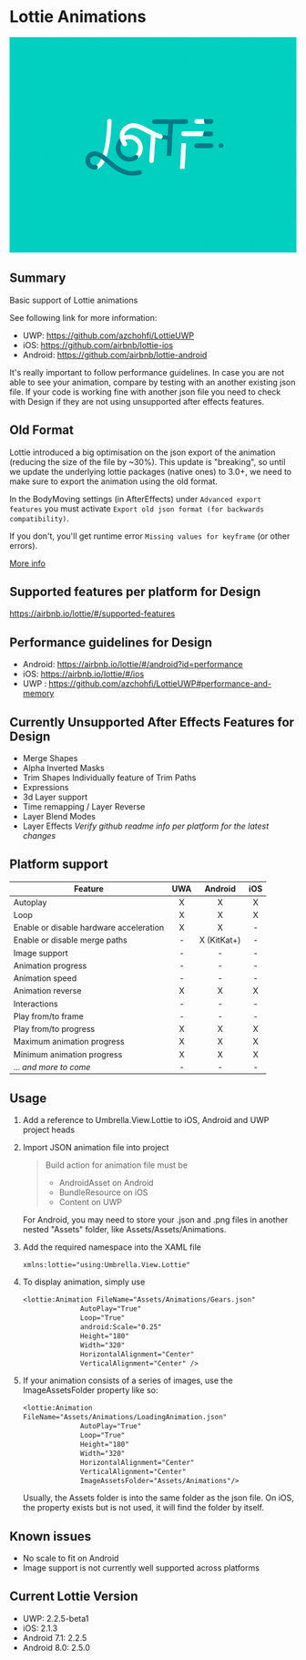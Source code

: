 # Lottie Animations

![](assets/Lottie.gif)

## Summary
Basic support of Lottie animations

See following link for more information:
* UWP: https://github.com/azchohfi/LottieUWP
* iOS: https://github.com/airbnb/lottie-ios
* Android: https://github.com/airbnb/lottie-android

It's really important to follow performance guidelines.
In case you are not able to see your animation, compare by testing with an another existing json file.
If your code is working fine with another json file you need to check with Design if they are not using unsupported after effects features.

## Old Format
 Lottie introduced a big optimisation on the json export of the animation (reducing the size of the file by ~30%). This update is "breaking", so until we update the underlying lottie packages (native ones) to 3.0+, we need to make sure to export the animation using the old format.

 In the BodyMoving settings (in AfterEffects) under `Advanced export features` you must activate `Export old json format (for backwards compatibility)`.

 If you don't, you'll get runtime error `Missing values for keyframe` (or other errors).
 
 [More info](https://github.com/airbnb/lottie-android/issues/1177#issuecomment-481635211)

## Supported features per platform for Design
https://airbnb.io/lottie/#/supported-features

## Performance guidelines for Design
* Android: https://airbnb.io/lottie/#/android?id=performance
* iOS: https://airbnb.io/lottie/#/ios
* UWP : https://github.com/azchohfi/LottieUWP#performance-and-memory

## Currently Unsupported After Effects Features for Design
*	Merge Shapes
*	Alpha Inverted Masks
*	Trim Shapes Individually feature of Trim Paths
*	Expressions
*	3d Layer support
*	Time remapping / Layer Reverse
*	Layer Blend Modes
*	Layer Effects
*Verify github readme info per platform for the latest changes*

## Platform support

| Feature                                 | UWA | Android       | iOS |
| --------------------------------------- |:---:|:-------------:|:---:|
| Autoplay                                |  X  |  X            |  X  |
| Loop                                    |  X  |  X            |  X  |
| Enable or disable hardware acceleration |  X  |  X            |  -  |
| Enable or disable merge paths           |  -  |  X (KitKat+)  |  -  |
| Image support                           |  -  |  -            |  -  |
| Animation progress                      |  -  |  -            |  -  |
| Animation speed                         |  -  |  -            |  -  |
| Animation reverse                       |  X  |  X            |  X  |
| Interactions                            |  -  |  -            |  -  |
| Play from/to frame                      |  -  |  -            |  -  |
| Play from/to progress                   |  X  |  X            |  X  |
| Maximum animation progress              |  X  |  X            |  X  |
| Minimum animation progress              |  X  |  X            |  X  |
| ... *and more to come*                  |  -  |  -            |  -  |

## Usage

1. Add a reference to Umbrella.View.Lottie to iOS, Android and UWP project heads

1. Import JSON animation file into project

    > Build action for animation file must be 
    > * AndroidAsset on Android
    > * BundleResource on iOS
    > * Content on UWP

    For Android, you may need to store your .json and .png files in another nested "Assets" folder, like Assets/Assets/Animations.

1. Add the required namespace into the XAML file

	```
	xmlns:lottie="using:Umbrella.View.Lottie"
	```
	
1. To display animation, simply use

    ```
   <lottie:Animation FileName="Assets/Animations/Gears.json" 
				  AutoPlay="True" 
				  Loop="True"
				  android:Scale="0.25"
				  Height="180"
				  Width="320"
				  HorizontalAlignment="Center"
				  VerticalAlignment="Center" />
    ```
1. If your animation consists of a series of images, use the ImageAssetsFolder property like so:

	```
	<lottie:Animation FileName="Assets/Animations/LoadingAnimation.json"
				  AutoPlay="True"
				  Loop="True"
				  Height="180"
				  Width="320"
				  HorizontalAlignment="Center"
				  VerticalAlignment="Center"
				  ImageAssetsFolder="Assets/Animations"/>
	```	

    Usually, the Assets folder is into the same folder as the json file.
    On iOS, the property exists but is not used, it will find the folder by itself.

## Known issues

* No scale to fit on Android
* Image support is not currently well supported across platforms

## Current Lottie Version
* UWP: 2.2.5-beta1
* iOS: 2.1.3
* Android 7.1: 2.2.5
* Android 8.0: 2.5.0
